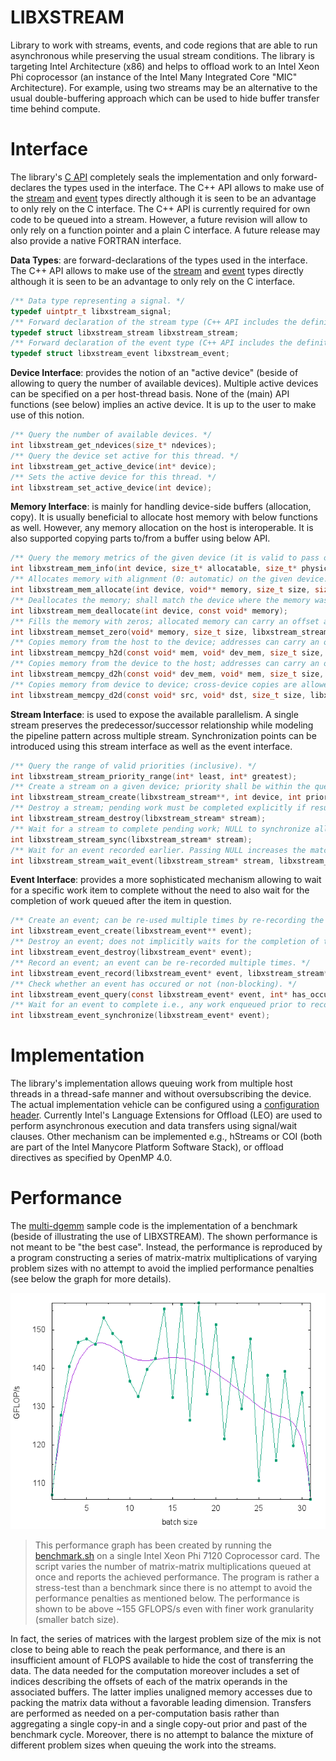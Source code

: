LIBXSTREAM
==========
Library to work with streams, events, and code regions that are able to run asynchronous while preserving the usual stream conditions. The library is targeting Intel Architecture (x86) and helps to offload work to an Intel Xeon Phi coprocessor (an instance of the Intel Many Integrated Core "MIC" Architecture). For example, using two streams may be an alternative to the usual double-buffering approach which can be used to hide buffer transfer time behind compute.

Interface
=========
The library's [C API](include/libxstream.h) completely seals the implementation and only forward-declares the types used in the interface. The C++ API allows to make use of the [stream](include/libxstream_stream.hpp) and [event](include/libxstream_event.hpp) types directly although it is seen to be an advantage to only rely on the C interface. The C++ API is currently required for own code to be queued into a stream. However, a future revision will allow to only rely on a function pointer and a plain C interface. A future release may also provide a native FORTRAN interface.

**Data Types**: are forward-declarations of the types used in the interface. The C++ API allows to make use of the [stream](include/libxstream_stream.hpp) and [event](include/libxstream_event.hpp) types directly although it is seen to be an advantage to only rely on the C interface.

```C
/** Data type representing a signal. */
typedef uintptr_t libxstream_signal;
/** Forward declaration of the stream type (C++ API includes the definition). */
typedef struct libxstream_stream libxstream_stream;
/** Forward declaration of the event type (C++ API includes the definition). */
typedef struct libxstream_event libxstream_event;
```

**Device Interface**: provides the notion of an "active device" (beside of allowing to query the number of available devices). Multiple active devices can be specified on a per host-thread basis. None of the (main) API functions (see below) implies an active device. It is up to the user to make use of this notion.

```C
/** Query the number of available devices. */
int libxstream_get_ndevices(size_t* ndevices);
/** Query the device set active for this thread. */
int libxstream_get_active_device(int* device);
/** Sets the active device for this thread. */
int libxstream_set_active_device(int device);
```

**Memory Interface**: is mainly for handling device-side buffers (allocation, copy). It is usually beneficial to allocate host memory with below functions as well. However, any memory allocation on the host is interoperable. It is also supported copying parts to/from a buffer using below API.

```C
/** Query the memory metrics of the given device (it is valid to pass one NULL pointer). */
int libxstream_mem_info(int device, size_t* allocatable, size_t* physical);
/** Allocates memory with alignment (0: automatic) on the given device. */
int libxstream_mem_allocate(int device, void** memory, size_t size, size_t alignment);
/** Deallocates the memory; shall match the device where the memory was allocated. */
int libxstream_mem_deallocate(int device, const void* memory);
/** Fills the memory with zeros; allocated memory can carry an offset and a smaller size. */
int libxstream_memset_zero(void* memory, size_t size, libxstream_stream* stream);
/** Copies memory from the host to the device; addresses can carry an offset. */
int libxstream_memcpy_h2d(const void* mem, void* dev_mem, size_t size, libxstream_stream*);
/** Copies memory from the device to the host; addresses can carry an offset. */
int libxstream_memcpy_d2h(const void* dev_mem, void* mem, size_t size, libxstream_stream*);
/** Copies memory from device to device; cross-device copies are allowed as well. */
int libxstream_memcpy_d2d(const void* src, void* dst, size_t size, libxstream_stream*);
```

**Stream Interface**: is used to expose the available parallelism. A single stream preserves the predecessor/successor relationship while modeling the pipeline pattern across multiple stream. Synchronization points can be introduced using this stream interface as well as the event interface.

```C
/** Query the range of valid priorities (inclusive). */
int libxstream_stream_priority_range(int* least, int* greatest);
/** Create a stream on a given device; priority shall be within the queried bounds. */
int libxstream_stream_create(libxstream_stream**, int device, int priority, const char* name);
/** Destroy a stream; pending work must be completed explicitly if results are needed. */
int libxstream_stream_destroy(libxstream_stream* stream);
/** Wait for a stream to complete pending work; NULL to synchronize all streams. */
int libxstream_stream_sync(libxstream_stream* stream);
/** Wait for an event recorded earlier. Passing NULL increases the match accordingly. */
int libxstream_stream_wait_event(libxstream_stream* stream, libxstream_event* event);
```

**Event Interface**: provides a more sophisticated mechanism allowing to wait for a specific work item to complete without the need to also wait for the completion of work queued after the item in question.

```C
/** Create an event; can be re-used multiple times by re-recording the event. */
int libxstream_event_create(libxstream_event** event);
/** Destroy an event; does not implicitly waits for the completion of the event. */
int libxstream_event_destroy(libxstream_event* event);
/** Record an event; an event can be re-recorded multiple times. */
int libxstream_event_record(libxstream_event* event, libxstream_stream* stream);
/** Check whether an event has occured or not (non-blocking). */
int libxstream_event_query(const libxstream_event* event, int* has_occured);
/** Wait for an event to complete i.e., any work enqueued prior to recording the event. */
int libxstream_event_synchronize(libxstream_event* event);
```

Implementation
==============
The library's implementation allows queuing work from multiple host threads in a thread-safe manner and without oversubscribing the device. The actual implementation vehicle can be configured using a [configuration header](include/libxstream_config.h). Currently Intel's Language Extensions for Offload (LEO) are used to perform asynchronous execution and data transfers using signal/wait clauses. Other mechanism can be implemented e.g., hStreams or COI (both are part of the Intel Manycore Platform Software Stack), or offload directives as specified by OpenMP 4.0.

Performance
===========
The [multi-dgemm](samples/multi-dgemm) sample code is the implementation of a benchmark (beside of illustrating the use of LIBXSTREAM). The shown performance is not meant to be "the best case". Instead, the performance is reproduced by a program constructing a series of matrix-matrix multiplications of varying problem sizes with no attempt to avoid the implied performance penalties (see below the graph for more details).

![performance graph](samples/multi-dgemm/plot.png)
> This performance graph has been created by running the [benchmark.sh](samples/multi-dgemm/benchmark.sh) on a single Intel Xeon Phi 7120 Coprocessor card. The script varies the number of matrix-matrix multiplications queued at once and reports the achieved performance. The program is rather a stress-test than a benchmark since there is no attempt to avoid the performance penalties as mentioned below. The performance is shown to be above ~155 GFLOPS/s even with finer work granularity (smaller batch size).

In fact, the series of matrices with the largest problem size of the mix is not close to being able to reach the peak performance, and there is an insufficient amount of FLOPS available to hide the cost of transferring the data. The data needed for the computation moreover includes a set of indices describing the offsets of each of the matrix operands in the associated buffers. The latter implies unaligned memory accesses due to packing the matrix data without a favorable leading dimension. Transfers are performed as needed on a per-computation basis rather than aggregating a single copy-in and a single copy-out prior and past of the benchmark cycle. Moreover, there is no attempt to balance the mixture of different problem sizes when queuing the work into the streams.

